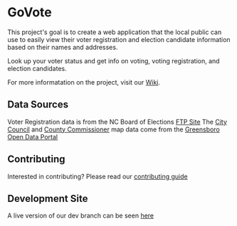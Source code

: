 # GoVote
This project's goal is to create a web application that the local public can use to easily view their voter registration and election candidate information based on their names and addresses.

Look up your voter status and get info on voting, voting registration, and election candidates.

For more informatation on the project, visit our [Wiki](https://github.com/codeforgso/GoVote/wiki).

## Data Sources

Voter Registration data is from the NC Board of Elections [FTP Site](https://dl.ncsbe.gov/)
The [City Council](http://data-greensboro.opendata.arcgis.com/datasets/829c58aaaf0c4bf0b59f93bfe3cb4c13_3)
and [County Commissioner](http://data-greensboro.opendata.arcgis.com/datasets/1b60f15bb4dc4d8f96bd4831a8fbf063_5) map data come from the [Greensboro Open Data Portal](http://data-greensboro.opendata.arcgis.com/)

## Contributing
Interested in contributing? Please read our [contributing guide](./.github/CONTRIBUTING.md)

## Development Site
A live version of our dev branch can be seen [here](https://dev-govote-api.herokuapp.com/)
